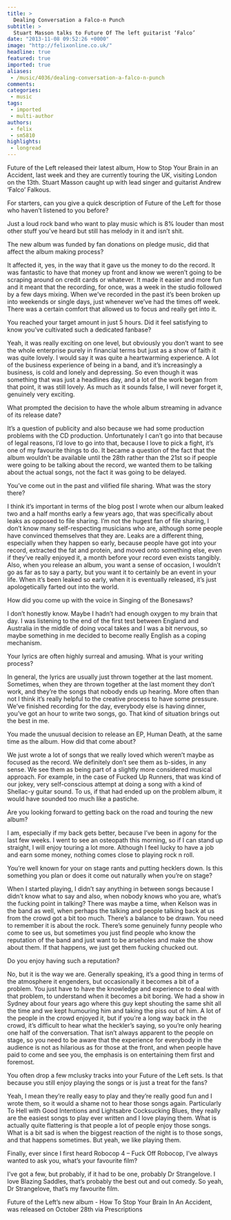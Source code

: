 ```yaml
---
title: >
  Dealing Conversation a Falco-n Punch
subtitle: >
  Stuart Masson talks to Future Of The left guitarist ‘Falco’
date: "2013-11-08 09:52:26 +0000"
image: "http://felixonline.co.uk/"
headline: true
featured: true
imported: true
aliases:
 - /music/4036/dealing-conversation-a-falco-n-punch
comments:
categories:
 - music
tags:
 - imported
 - multi-author
authors:
 - felix
 - sm5810
highlights:
 - longread
---
```


Future of the Left released their latest album, How to Stop Your Brain in an Accident, last week and they are currently touring the UK, visiting London on the 13th. Stuart Masson caught up with lead singer and guitarist Andrew ‘Falco’ Falkous.

For starters, can you give a quick description of Future of the Left for those who haven’t listened to you before?

Just a loud rock band who want to play music which is 8% louder than most other stuff you’ve heard but still has melody in it and isn’t shit.

The new album was funded by fan donations on pledge music, did that affect the album making process?

It affected it, yes, in the way that it gave us the money to do the record. It was fantastic to have that money up front and know we weren’t going to be scraping around on credit cards or whatever. It made it easier and more fun and it meant that the recording, for once, was a week in the studio followed by a few days mixing. When we’ve recorded in the past it’s been broken up into weekends or single days, just whenever we’ve had the times off week. There was a certain comfort that allowed us to focus and really get into it.

You reached your target amount in just 5 hours. Did it feel satisfying to know you’ve cultivated such a dedicated fanbase?

Yeah, it was really exciting on one level, but obviously you don’t want to see the whole enterprise purely in financial terms but just as a show of faith it was quite lovely. I would say it was quite a heartwarming experience. A lot of the business experience of being in a band, and it’s increasingly a business, is cold and lonely and depressing. So even though it was something that was just a headlines day, and a lot of the work began from that point, it was still lovely. As much as it sounds false, I will never forget it, genuinely very exciting.

What prompted the decision to have the whole album streaming in advance of its release date?

It’s a question of publicity and also because we had some production problems with the CD production. Unfortunately I can’t go into that because of legal reasons, I’d love to go into that, because I love to pick a fight, it’s one of my favourite things to do. It became a question of the fact that the album wouldn’t be available until the 28th rather than the 21st so if people were going to be talking about the record, we wanted them to be talking about the actual songs, not the fact it was going to be delayed.

You’ve come out in the past and vilified file sharing. What was the story there?

I think it’s important in terms of the blog post I wrote when our album leaked two and a half months early a few years ago, that was specifically about leaks as opposed to file sharing. I’m not the hugest fan of file sharing, I don’t know many self-respecting musicians who are, although some people have convinced themselves that they are. Leaks are a different thing, especially when they happen so early, because people have got into your record, extracted the fat and protein, and moved onto something else, even if they’ve really enjoyed it, a month before your record even exists tangibly. Also, when you release an album, you want a sense of occasion, I wouldn’t go as far as to say a party, but you want it to certainly be an event in your life. When it’s been leaked so early, when it is eventually released, it’s just apologetically farted out into the world.

How did you come up with the voice in Singing of the Bonesaws?

I don’t honestly know. Maybe I hadn’t had enough oxygen to my brain that day. I was listening to the end of the first test between England and Australia in the middle of doing vocal takes and I was a bit nervous, so maybe something in me decided to become really English as a coping mechanism.

Your lyrics are often highly surreal and amusing. What is your writing process?

In general, the lyrics are usually just thrown together at the last moment. Sometimes, when they are thrown together at the last moment they don’t work, and they’re the songs that nobody ends up hearing. More often than not I think it’s really helpful to the creative process to have some pressure. We’ve finished recording for the day, everybody else is having dinner, you’ve got an hour to write two songs, go. That kind of situation brings out the best in me.

You made the unusual decision to release an EP, Human Death, at the same time as the album. How did that come about?

We just wrote a lot of songs that we really loved which weren’t maybe as focused as the record. We definitely don’t see them as b-sides, in any sense. We see them as being part of a slightly more considered musical approach. For example, in the case of Fucked Up Runners, that was kind of our jokey, very self-conscious attempt at doing a song with a kind of Shellac-y guitar sound. To us, if that had ended up on the problem album, it would have sounded too much like a pastiche.

Are you looking forward to getting back on the road and touring the new album?

I am, especially if my back gets better, because I’ve been in agony for the last few weeks. I went to see an osteopath this morning, so if I can stand up straight, I will enjoy touring a lot more. Although I feel lucky to have a job and earn some money, nothing comes close to playing rock n roll.

You’re well known for your on stage rants and putting hecklers down. Is this something you plan or does it come out naturally when you’re on stage?

When I started playing, I didn’t say anything in between songs because I didn’t know what to say and also, when nobody knows who you are, what’s the fucking point in talking? There was maybe a time, when Kelson was in the band as well, when perhaps the talking and people talking back at us from the crowd got a bit too much. There’s a balance to be drawn. You need to remember it is about the rock. There’s some genuinely funny people who come to see us, but sometimes you just find people who know the reputation of the band and just want to be arseholes and make the show about them. If that happens, we just get them fucking chucked out.

Do you enjoy having such a reputation?

No, but it is the way we are. Generally speaking, it’s a good thing in terms of the atmosphere it engenders, but occasionally it becomes a bit of a problem. You just have to have the knowledge and experience to deal with that problem, to understand when it becomes a bit boring. We had a show in Sydney about four years ago where this guy kept shouting the same shit all the time and we kept humouring him and taking the piss out of him. A lot of the people in the crowd enjoyed it, but if you’re a long way back in the crowd, it’s difficult to hear what the heckler’s saying, so you’re only hearing one half of the conversation. That isn’t always apparent to the people on stage, so you need to be aware that the experience for everybody in the audience is not as hilarious as for those at the front, and when people have paid to come and see you, the emphasis is on entertaining them first and foremost.

You often drop a few mclusky tracks into your Future of the Left sets. Is that because you still enjoy playing the songs or is just a treat for the fans?

Yeah, I mean they’re really easy to play and they’re really good fun and I wrote them, so it would a shame not to hear those songs again. Particularly To Hell with Good Intentions and Lightsabre Cocksucking Blues, they really are the easiest songs to play ever written and I love playing them. What is actually quite flattering is that people a lot of people enjoy those songs. What is a bit sad is when the biggest reaction of the night is to those songs, and that happens sometimes. But yeah, we like playing them.

Finally, ever since I first heard Robocop 4 – Fuck Off Robocop, I’ve always wanted to ask you, what’s your favourite film?

I’ve got a few, but probably, if it had to be one, probably Dr Strangelove. I love Blazing Saddles, that’s probably the best out and out comedy. So yeah, Dr Strangelove, that’s my favourite film.

Future of the Left’s new album - How To Stop Your Brain In An Accident, was released on October 28th via Prescriptions
